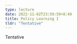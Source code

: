 ```yaml
---
type: lecture
date: 2022-11-02T23:59:59+8:49
title: Policy Learning I 
tldr: "Tentative"
---
```

Tentative
